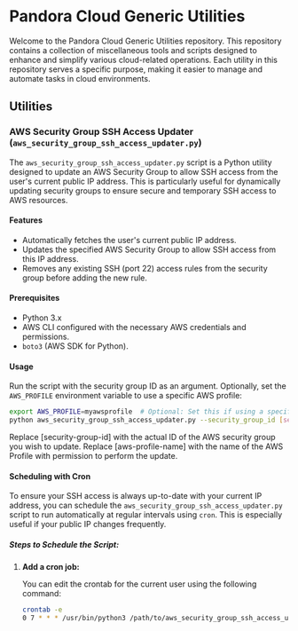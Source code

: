 # Pandora Cloud Generic Utilities

Welcome to the Pandora Cloud Generic Utilities repository. This repository contains a collection of miscellaneous tools and scripts designed to enhance and simplify various cloud-related operations. Each utility in this repository serves a specific purpose, making it easier to manage and automate tasks in cloud environments.

## Utilities

### AWS Security Group SSH Access Updater (`aws_security_group_ssh_access_updater.py`)

The `aws_security_group_ssh_access_updater.py` script is a Python utility designed to update an AWS Security Group to allow SSH access from the user's current public IP address. This is particularly useful for dynamically updating security groups to ensure secure and temporary SSH access to AWS resources.

#### Features

- Automatically fetches the user's current public IP address.
- Updates the specified AWS Security Group to allow SSH access from this IP address.
- Removes any existing SSH (port 22) access rules from the security group before adding the new rule.

#### Prerequisites

- Python 3.x
- AWS CLI configured with the necessary AWS credentials and permissions.
- `boto3` (AWS SDK for Python).

#### Usage

Run the script with the security group ID as an argument. Optionally, set the `AWS_PROFILE` environment variable to use a specific AWS profile:

```bash
export AWS_PROFILE=myawsprofile  # Optional: Set this if using a specific AWS profile
python aws_security_group_ssh_access_updater.py --security_group_id [security-group-id] --aws_profile [aws-profile-name]
```

Replace [security-group-id] with the actual ID of the AWS security group you wish to update.
Replace [aws-profile-name] with the name of the AWS Profile with permission to perform the update.


#### Scheduling with Cron

To ensure your SSH access is always up-to-date with your current IP address, you can schedule the `aws_security_group_ssh_access_updater.py` script to run automatically at regular intervals using `cron`. This is especially useful if your public IP changes frequently.

##### Steps to Schedule the Script:

1. **Add a cron job:**

    You can edit the crontab for the current user using the following command:

    ```bash
    crontab -e
    0 7 * * * /usr/bin/python3 /path/to/aws_security_group_ssh_access_updater.py --security_group_id [security-group-id] --aws_profile [aws-profile-name] >> /path/to/logfile.log 2>&1
    ```

